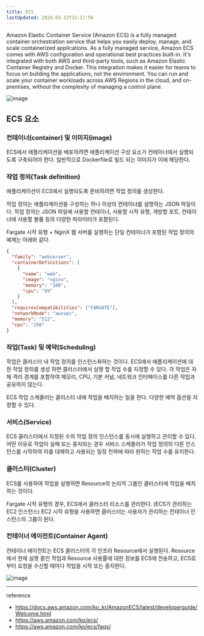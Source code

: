 ```yaml
---
title: ECS
lastUpdated: 2024-03-13T15:17:56
---
```


Amazon Elastic Container Service (Amazon ECS) is a fully managed container orchestration service that helps you easily deploy, manage, and scale containerized applications. As a fully managed service, Amazon ECS comes with AWS configuration and operational best practices built-in. It's integrated with both AWS and third-party tools, such as Amazon Elastic Container Registry and Docker. This integration makes it easier for teams to focus on building the applications, not the environment. You can run and scale your container workloads across AWS Regions in the cloud, and on-premises, without the complexity of managing a control plane.

![image](https://github.com/rlaisqls/rlaisqls/assets/81006587/205771e3-3e76-43d9-98b7-b9f3ae710c20)

## ECS 요소

### 컨테이너(container) 및 이미지(image)

ECS에서 애플리케이션을 배포하려면 애플리케이션 구성 요소가 컨테이너에서 실행되도록 구축되어야 한다. 일반적으로 Dockerfile로 빌드 되는 이미지가 이에 해당한다.

### 작업 정의(Task definition)

애플리케이션이 ECS에서 실행되도록 준비하려면 작업 정의를 생성한다.

작업 정의는 애플리케이션을 구성하는 하나 이상의 컨테이너를 설명하는 JSON 파일이다. 작업 정의는 JSON 파일에 사용할 컨테이너, 사용할 시작 유형, 개방할 포트, 컨테이너에 사용할 볼륨 등의 다양한 파라미터가 포함된다.

Fargate 시작 유형 + NginX 웹 서버를 실행하는 단일 컨테이너가 포함된 작업 정의의 예제는 아래와 같다.

```json
{
  "family": "webserver",
  "containerDefinitions": [
    {
      "name": "web",
      "image": "nginx",
      "memory": "100",
      "cpu": "99"
    }
  ],
  "requiresCompatibilities": ["FARGATE"],
  "networkMode": "awsvpc",
  "memory": "512",
  "cpu": "256"
}
```

### 작업(Task) 및 예약(Scheduling)

작업은 클러스터 내 작업 정의를 인스턴스화하는 것이다. ECS에서 애플리케이션에 대한 작업 정의를 생성 하면 클러스터에서 실행 할 작업 수를 지정할 수 있다. 각 작업은 자체 격리 경계를 포함하여 메모리, CPU, 기본 커널, 네트워크 인터페이스를 다른 작업과 공유하지 않는다.

ECS 작업 스케줄러는 클러스터 내에 작업을 배치하는 일을 한다. 다양한 예약 옵션을 지정할 수 있다.

### 서비스(Service)

ECS 클러스터에서 지정된 수의 작업 정의 인스턴스를 동시에 실행하고 관리할 수 있다. 어떤 이유로 작업이 실패 또는 중지되는 경우 서비스 스케줄러가 작업 정의의 다른 인스턴스를 시작하여 이를 대체하고 사용되는 일정 전략에 따라 원하는 작업 수를 유지한다.

### 클러스터(Cluster)

ECS를 사용하여 작업을 실행하면 Resource의 논리적 그룹인 클러스터에 작업을 배치하는 것이다.

Fargate 시작 유형의 경우, ECS에서 클러스터 리소스를 관리한다. (ECS가 관리하는 EC2 인스턴스) EC2 시작 유형을 사용하면 클러스터는 사용자가 관리하는 컨테이너 인스턴스의 그룹이 된다.

### 컨테이너 에이전트(Container Agent)

컨테이너 에이전트는 ECS 클러스터의 각 인프라 Resource에서 실행된다. Resource에서 현재 실행 중인 작업과 Resource 사용률에 대한 정보를 ECS에 전송하고, ECS로부터 요청을 수신할 때마다 작업을 시작 또는 중지한다.

![image](https://github.com/rlaisqls/rlaisqls/assets/81006587/a6682ef5-09c0-4dbf-83fb-44eef1d7c06d)

---
reference

- <https://docs.aws.amazon.com/ko_kr/AmazonECS/latest/developerguide/Welcome.html>
- <https://aws.amazon.com/ko/ecs/>
- <https://aws.amazon.com/ko/ecs/faqs/>

